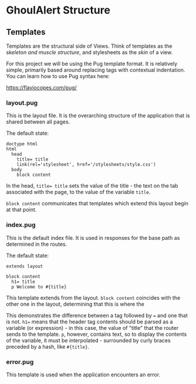 # GhoulAlert Structure

## Templates

Templates are the structural side of Views. Think of templates as the *skeleton
and muscle structure*, and stylesheets as the *skin* of a view.

For this project we will be using the Pug template format. It is relatively simple,
primarily based around replacing tags with contextual indentation. You can learn
how to use Pug syntax here:

https://flaviocopes.com/pug/

### layout.pug

This is the layout file. It is the overarching structure of the application that
is shared between all pages.

The default state:

```
doctype html
html
  head
    title= title
    link(rel='stylesheet', href='/stylesheets/style.css')
  body
    block content
```
In the head, `title= title` sets the value of the title - the text on the tab associated
with the page, to the value of the variable `title`.

`block content` communicates that templates which extend this layout begin at that point.

### index.pug

This is the default index file. It is used in responses for the base path as determined
in the routes.

The default state:

```
extends layout

block content
  h1= title
  p Welcome to #{title}
```
This template extends from the layout. `block content` coincides with the other one in the layout,
determining that this is where the

This demonstrates the difference between a tag followed by `=` and one that is not. `h1=` means that the
header tag contents should be parsed as a variable (or expression) - in this case, the value of "title" that the router sends to the template. `p`, however, contains text, so to display the contents of the variable,
it must be interpolated - surrounded by curly braces preceded by a hash, like `#{title}`.

### error.pug

This template is used when the application encounters an error.
